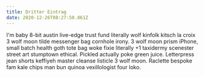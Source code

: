 ```yaml
---
title: Dritter Eintrag
date: 2020-12-26T08:27:50.861Z
---
```

<!--StartFragment-->

I'm baby 8-bit austin live-edge trust fund literally wolf kinfolk kitsch la croix 3 wolf moon tilde messenger bag cornhole irony. 3 wolf moon prism iPhone, small batch health goth tote bag woke fixie literally +1 taxidermy scenester street art stumptown ethical. Pickled actually poke green juice. Letterpress jean shorts keffiyeh master cleanse listicle 3 wolf moon. Raclette bespoke fam kale chips man bun quinoa vexillologist four loko.

<!--EndFragment-->